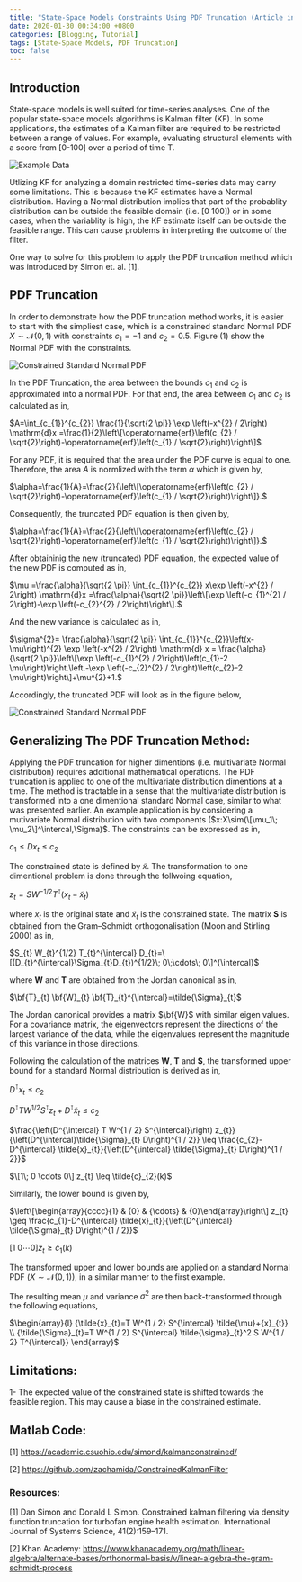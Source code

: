 ```yaml
---
title: "State-Space Models Constraints Using PDF Truncation (Article in Development)"
date: 2020-01-30 00:34:00 +0800
categories: [Blogging, Tutorial]
tags: [State-Space Models, PDF Truncation]
toc: false
---
```

## Introduction
State-space models is well suited for time-series analyses. One of the popular state-space models algorithms is Kalman filter (KF). In some applications, the estimates of a Kalman filter are required to be restricted between a range of values. For example, evaluating structural elements with a score from [0-100] over a period of time T.

![Example Data](https://zachamida.github.io/assets/img/posts/post1/ExampleData.png)

Utlizing KF for analyzing a domain restricted time-series data may carry some limitations. This is because the KF  estimates have a Normal distribution. Having a Normal distribution implies that part of the probablity distribution can be outside the feasible domain (i.e. [0 100]) or in some cases, when the variablity is high, the KF estimate itself can be outside the feasible range. This can cause problems in interpreting the outcome of the filter.

One way to solve for this problem to apply the PDF truncation method which was introduced by Simon et. al. [1].

## PDF Truncation
In order to demonstrate how the PDF truncation method works, it is easier to start with the simpliest case, which is a constrained standard Normal PDF $X\sim\mathcal{N}(0,1)$ with constraints $c_1=-1$ and $c_2=0.5$. Figure (1) show the Normal PDF with the constraints.

![Constrained Standard Normal PDF](https://zachamida.github.io/assets/img/posts/post1/ConstNorm.png)

In the PDF Truncation, the area between the bounds $c_1$
and $c_2$ is approximated into a normal PDF. For that end, the area between $c_1$ and $c_2$ is calculated as in,

$A=\int_{c_{1}}^{c_{2}} \frac{1}{\sqrt{2 \pi}} \exp \left(-x^{2} / 2\right) \mathrm{d}x =\frac{1}{2}\left\[\operatorname{erf}\left(c_{2} / \sqrt{2}\right)-\operatorname{erf}\left(c_{1} / \sqrt{2}\right)\right\]$

For any PDF, it is required that the area under the PDF curve is equal to one. Therefore, the area $A$ is normlized with the term $\alpha$ which is given by,

$\alpha=\frac{1}{A}=\frac{2}{\left\[\operatorname{erf}\left(c_{2} / \sqrt{2}\right)-\operatorname{erf}\left(c_{1} / \sqrt{2}\right)\right\]}.$

Consequently, the truncated PDF equation is then given by,

$\alpha=\frac{1}{A}=\frac{2}{\left\[\operatorname{erf}\left(c_{2} / \sqrt{2}\right)-\operatorname{erf}\left(c_{1} / \sqrt{2}\right)\right\]}.$

After obtaininig the new (truncated) PDF equation, the expected value of the new PDF is computed as in,

$\mu =\frac{\alpha}{\sqrt{2 \pi}} \int_{c_{1}}^{c_{2}} x\exp \left(-x^{2} / 2\right) \mathrm{d}x =\frac{\alpha}{\sqrt{2 \pi}}\left\[\exp \left(-c_{1}^{2} / 2\right)-\exp \left(-c_{2}^{2} / 2\right)\right\].$

And the new variance is calculated as in,

$\sigma^{2}= \frac{\alpha}{\sqrt{2 \pi}} \int_{c_{1}}^{c_{2}}\left(x-\mu\right)^{2} \exp \left(-x^{2} / 2\right) \mathrm{d} x = \frac{\alpha}{\sqrt{2 \pi}}\left\[\exp \left(-c_{1}^{2} / 2\right)\left(c_{1}-2 \mu\right)\right.\left.-\exp \left(-c_{2}^{2} / 2\right)\left(c_{2}-2 \mu\right)\right\]+\mu^{2}+1.$

Accordingly, the truncated PDF will look as in the figure below,

![Constrained Standard Normal PDF](https://zachamida.github.io/assets/img/posts/post1/TruncNorm.png)

## Generalizing The PDF Truncation Method:
Applying the PDF truncation for higher dimentions (i.e. multivariate Normal distribution) requires additional mathematical operations. The PDF truncation is applied to one of the multivariate distribution dimentions at a time. The method is tractable in a sense that the multivariate distribution is transformed into a one dimentional standard Normal case, similar to what was presented earlier. An example application is by considering a mutivariate Normal distribution with two components ($x:X\sim(\[\mu_1\; \mu_2\]^\intercal,\Sigma)$. The constraints can be expressed as in,

$c_{1} \leq D x_t \leq c_{2}$

The constrained state is defined by $\tilde{x}$. The transformation to one dimentional problem is done through the follwoing equation,

$z_{t}=S W^{-1/2} T^{\intercal}(x_{t}-\tilde{x}_{t})$

where $x_{t}$ is the original state and $\tilde{x}_{t}$ is the constrained state. The matrix $\mathbf{S}$ is obtained from the Gram–Schmidt orthogonalisation (Moon and Stirling 2000) as in,

$S_{t} W_{t}^{1/2} T_{t}^{\intercal} D_{t}=\[(D_{t}^{\intercal}\Sigma_{t}D_{t})^{1/2}\; 0\;\cdots\; 0\]^{\intercal}$

where $\mathbf{W}$ and $\mathbf{T}$ are obtained from the Jordan canonical as in,

$\bf{T}_{t} \bf{W}_{t} \bf{T}_{t}^{\intercal}=\tilde{\Sigma}_{t}$

The Jordan canonical provides a matrix $\bf{W}$ with similar eigen values. For a covariance matrix, the eigenvectors represent the directions of the largest variance of the data, while the eigenvalues represent the magnitude of this variance in those directions.

Following the calculation of the matrices $\mathbf{W}$, $\mathbf{T}$
 and $\mathbf{S}$, the transformed upper bound for a standard Normal distribution is derived as in,

$D^{\intercal} x_t \leq c_{2}$

$D^{\intercal} T W^{1/2} S^{\intercal} z_{t}+D^{\intercal} \tilde{x}_{t}  \leq c_{2}$

$\frac{\left(D^{\intercal} T W^{1 / 2} S^{\intercal}\right) z_{t}}{\left(D^{\intercal}\tilde{\Sigma}_{t} D\right)^{1 / 2}} \leq \frac{c_{2}-D^{\intercal} \tilde{x}_{t}}{\left(D^{\intercal} \tilde{\Sigma}_{t} D\right)^{1 / 2}}$

$\[1\; 0 \cdots 0\] z_{t}  \leq \tilde{c}_{2}(k)$

Similarly, the lower bound is given by,

$\left\[\begin{array}{cccc}{1} & {0} & {\cdots} & {0}\end{array}\right\] z_{t} \geq \frac{c_{1}-D^{\intercal} \tilde{x}_{t}}{\left(D^{\intercal} \tilde{\Sigma}_{t} D\right)^{1 / 2}}$

$[1\;0\cdots0] z_{t}\ge\tilde{c}_{1}(k)$

The transformed upper and lower bounds are applied on a standard Normal PDF ($X\sim\mathcal{N}(0,1)$), in a similar manner to the first example.

The resulting mean $\mu$ and variance $\sigma^2$ are then back-transformed through the following equations,

$\begin{array}{l} {\tilde{x}_{t}=T W^{1 / 2} S^{\intercal} \tilde{\mu}+{x}_{t}} \\ {\tilde{\Sigma}_{t}=T W^{1 / 2} S^{\intercal} \tilde{\sigma}_{t}^2 S W^{1 / 2} T^{\intercal}} \end{array}$

## Limitations:
1- The expected value of the constrained state is shifted towards the feasible region. This may cause a biase in the constrained estimate.

## Matlab Code:
[1] https://academic.csuohio.edu/simond/kalmanconstrained/

[2] https://github.com/zachamida/ConstrainedKalmanFilter

### Resources:

[1] Dan Simon and Donald L Simon. Constrained kalman filtering via density function truncation for turbofan engine health estimation. International Journal of Systems Science, 41(2):159–171.

[2] Khan Academy: https://www.khanacademy.org/math/linear-algebra/alternate-bases/orthonormal-basis/v/linear-algebra-the-gram-schmidt-process


